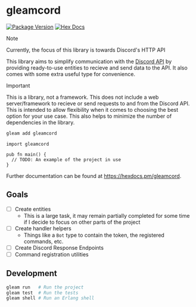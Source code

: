 # gleamcord

[![Package Version](https://img.shields.io/hexpm/v/gleamcord)](https://hex.pm/packages/gleamcord)
[![Hex Docs](https://img.shields.io/badge/hex-docs-ffaff3)](https://hexdocs.pm/gleamcord/)

> [!NOTE]
> Currently, the focus of this library is towards Discord's HTTP API

This library aims to simplify communication with the [Discord API](https://discord.com/developers/docs/intro)
by providing ready-to-use entities to recieve and send data to the API. It also comes with some extra useful type for convenience.

> [!IMPORTANT]
> This is a library, not a framework. This does not include a web server/framework to recieve or send requests to and from the Discord API.
> This is intended to allow flexibility when it comes to choosing the best option for your use case. 
> This also helps to minimize the number of dependencies in the library.

```sh
gleam add gleamcord
```
```gleam
import gleamcord

pub fn main() {
  // TODO: An example of the project in use
}
```

Further documentation can be found at <https://hexdocs.pm/gleamcord>.

## Goals
- [ ] Create entities
  - This is a large task, it may remain partially completed for some time if I decide to focus on other parts of the project
- [ ] Create handler helpers
  - Things like a `Bot` type to contain the token, the registered commands, etc.
- [ ] Create Discord Response Endpoints
- [ ] Command registration utilities

## Development

```sh
gleam run   # Run the project
gleam test  # Run the tests
gleam shell # Run an Erlang shell
```
